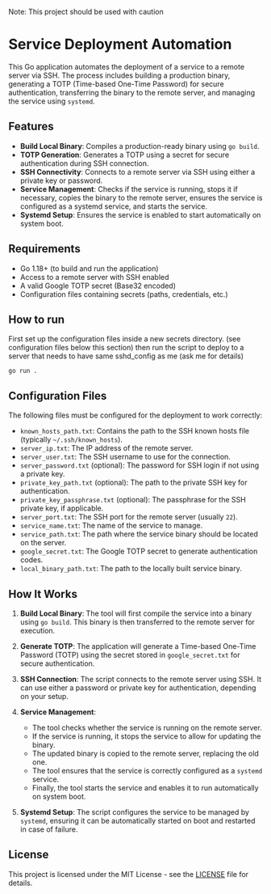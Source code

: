 Note: This project should be used with caution

# Service Deployment Automation

This Go application automates the deployment of a service to a remote server via SSH. The process includes building a production binary, generating a TOTP (Time-based One-Time Password) for secure authentication, transferring the binary to the remote server, and managing the service using `systemd`.

## Features

- **Build Local Binary**: Compiles a production-ready binary using `go build`.
- **TOTP Generation**: Generates a TOTP using a secret for secure authentication during SSH connection.
- **SSH Connectivity**: Connects to a remote server via SSH using either a private key or password.
- **Service Management**: Checks if the service is running, stops it if necessary, copies the binary to the remote server, ensures the service is configured as a systemd service, and starts the service.
- **Systemd Setup**: Ensures the service is enabled to start automatically on system boot.

## Requirements

- Go 1.18+ (to build and run the application)
- Access to a remote server with SSH enabled
- A valid Google TOTP secret (Base32 encoded)
- Configuration files containing secrets (paths, credentials, etc.)

## How to run
First set up the configuration files inside a new secrets directory. (see configuration files below this section)
then run the script to deploy to a server that needs to have same sshd_config as me (ask me for details)

    go run .

## Configuration Files

The following files must be configured for the deployment to work correctly:

- `known_hosts_path.txt`: Contains the path to the SSH known hosts file (typically `~/.ssh/known_hosts`).
- `server_ip.txt`: The IP address of the remote server.
- `server_user.txt`: The SSH username to use for the connection.
- `server_password.txt` (optional): The password for SSH login if not using a private key.
- `private_key_path.txt` (optional): The path to the private SSH key for authentication.
- `private_key_passphrase.txt` (optional): The passphrase for the SSH private key, if applicable.
- `server_port.txt`: The SSH port for the remote server (usually `22`).
- `service_name.txt`: The name of the service to manage.
- `service_path.txt`: The path where the service binary should be located on the server.
- `google_secret.txt`: The Google TOTP secret to generate authentication codes.
- `local_binary_path.txt`: The path to the locally built service binary.

## How It Works

1. **Build Local Binary**: The tool will first compile the service into a binary using `go build`. This binary is then transferred to the remote server for execution.

2. **Generate TOTP**: The application will generate a Time-based One-Time Password (TOTP) using the secret stored in `google_secret.txt` for secure authentication.

3. **SSH Connection**: The script connects to the remote server using SSH. It can use either a password or private key for authentication, depending on your setup.

4. **Service Management**:
   - The tool checks whether the service is running on the remote server.
   - If the service is running, it stops the service to allow for updating the binary.
   - The updated binary is copied to the remote server, replacing the old one.
   - The tool ensures that the service is correctly configured as a `systemd` service.
   - Finally, the tool starts the service and enables it to run automatically on system boot.

5. **Systemd Setup**: The script configures the service to be managed by `systemd`, ensuring it can be automatically started on boot and restarted in case of failure.

## License

This project is licensed under the MIT License - see the [LICENSE](LICENSE) file for details.
